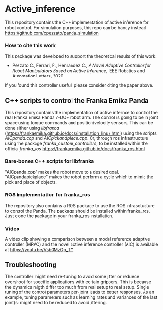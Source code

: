 # Active_inference
This repository contains the C++ implementation of active inference for robot control. For simulation purposes, this repo can be handy instead https://github.com/cpezzato/panda_simulation

### How to cite this work
This package was developed to support the theoretical results of this work:

- Pezzato C., Ferrari, R., Henrandez C., *A Novel Adaptive Controller for Robot Manipulators Based on Active Inference*, IEEE Robotics and Automation Letters, 2020. 

If you found this controller useful, please consider citing the paper above. 

## C++ scripts to control the Franka Emika Panda
This repository contains the implementation of active infernce to control the real Franka Emika Panda 7-DOF robot arm. 
The control is going to be in joint space using torque commands and position/velocity sensors. This can be done either using *libfranca* (https://frankaemika.github.io/docs/installation_linux.html) using the scripts *AICpanda.ccp* and *AICpickandplace.cpp*. Or, through ros infrastructure using the package *franka_custom_controllers*, to be installed within the official *franka_ros* https://frankaemika.github.io/docs/franka_ros.html. 

### Bare-bones C++ scripts for libfranka
"AICpanda.cpp" makes the robot move to a desired goal. 
"AICpandapickplace" makes the robot perform a cycle which to mimic the pick and place of objects.

### ROS implementation for franka_ros
The repository also contains a ROS package to use the ROS infrasctucture to control the Panda. The package should be installed within franka_ros. Just clone the package in your franka_ros installation. 

### Video
A video clip showing a comparison between a model reference adaptive controller (MRAC) and the novel active inference controller (AIC) is available at https://youtu.be/Vsb0MzOp_TY

## Troubleshooting

The controller might need re-tuning to avoid some jitter or reduece overshoot for specific applications with ecrtain grippers. This is because the dynamics migth differ too much from real setup to real setup. Single tuning of the control parameters per-joint leads to better responses. As an example, tuning parameters such as learning rates and variances of the last joint(s) might need to be reduced to avoid jittering.  


